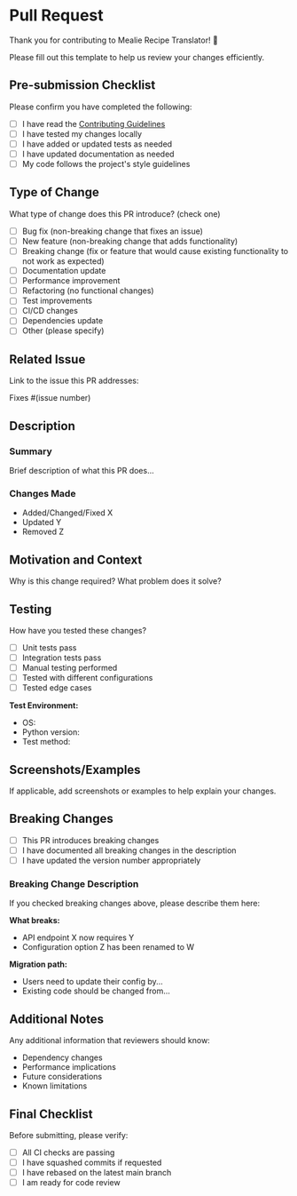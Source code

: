 # Pull Request

Thank you for contributing to Mealie Recipe Translator! 🎉

Please fill out this template to help us review your changes efficiently.

## Pre-submission Checklist

Please confirm you have completed the following:

- [ ] I have read the [Contributing Guidelines](../CONTRIBUTING.md)
- [ ] I have tested my changes locally
- [ ] I have added or updated tests as needed
- [ ] I have updated documentation as needed
- [ ] My code follows the project's style guidelines

## Type of Change

What type of change does this PR introduce? (check one)

- [ ] Bug fix (non-breaking change that fixes an issue)
- [ ] New feature (non-breaking change that adds functionality)
- [ ] Breaking change (fix or feature that would cause existing functionality to not work as expected)
- [ ] Documentation update
- [ ] Performance improvement
- [ ] Refactoring (no functional changes)
- [ ] Test improvements
- [ ] CI/CD changes
- [ ] Dependencies update
- [ ] Other (please specify)

## Related Issue

Link to the issue this PR addresses:

Fixes #(issue number)

## Description

### Summary

Brief description of what this PR does...

### Changes Made

- Added/Changed/Fixed X
- Updated Y
- Removed Z

## Motivation and Context

Why is this change required? What problem does it solve?

## Testing

How have you tested these changes?

- [ ] Unit tests pass
- [ ] Integration tests pass
- [ ] Manual testing performed
- [ ] Tested with different configurations
- [ ] Tested edge cases

**Test Environment:**

- OS:
- Python version:
- Test method:

## Screenshots/Examples

If applicable, add screenshots or examples to help explain your changes.

## Breaking Changes

- [ ] This PR introduces breaking changes
- [ ] I have documented all breaking changes in the description
- [ ] I have updated the version number appropriately

### Breaking Change Description

If you checked breaking changes above, please describe them here:

**What breaks:**

- API endpoint X now requires Y
- Configuration option Z has been renamed to W

**Migration path:**

- Users need to update their config by...
- Existing code should be changed from...

## Additional Notes

Any additional information that reviewers should know:

- Dependency changes
- Performance implications
- Future considerations
- Known limitations

## Final Checklist

Before submitting, please verify:

- [ ] All CI checks are passing
- [ ] I have squashed commits if requested
- [ ] I have rebased on the latest main branch
- [ ] I am ready for code review
